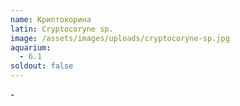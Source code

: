 ```yaml
---
name: Криптокорина
latin: Cryptocoryne sp.
image: /assets/images/uploads/cryptocoryne-sp.jpg
aquarium:
  - 6.1
soldout: false
---
```

\-
